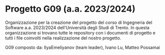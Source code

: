 # Progetto G09 (a.a. 2023/2024)

Organizzazione per la creazione del progetto del corso di Ingegneria del Software a.a. 2023/2024 dell'Università degli Studi di Trento. In questa organizzazione si trovano tutte le repository con i documenti di progetto e tutti i file coinvolti nella realizzazione del nostro progetto.

G09 composto da: IlyaEmeliyanov (team leader), Ivano Lu, Matteo Possamai
